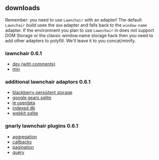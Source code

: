 downloads
---

Remember: you need to use `Lawnchair` with an adapter! The default `Lawnchair` build uses the `dom` adapter and falls back to the `window-name` adapter. If the environment you plan to use `Lawnchair` in does not support DOM Storage or the classic window.name storage hack then you need to add other adapters to polyfill. We'll leave it to you concat/minify.

<h3>lawnchair 0.6.1</h3>
<ul>
    <li><a href="downloads/lawnchair-0.6.1.js">dev (with comments)</a>
    <li><a href="downloads/lawnchair-0.6.1.min.js">min</a>
</ul>

<h3>additional lawnchair adaptors 0.6.1</h3>
<ul>
    <li><a href="downloads/lawnchair-adapter-blackberry-persistent-storage-0.6.1.js">blackberry persistent storage</a></li>
    <li><a href="downloads/lawnchair-adapter-gears-sqlite-0.6.1.js">google gears sqlite</a></li>
    <li><a href="downloads/lawnchair-adapter-ie-userdata-0.6.1.js">ie userdata</a></li>
    <li><a href="downloads/lawnchair-adapter-indexed-db-0.6.1.js">indexed db</a></li>
    <li><a href="downloads/lawnchair-adapter-webkit-sqlite-0.6.1.js">webkit sqlite</a></li>
</ul>

<h3>gnarly lawnchair plugins 0.6.1</h3>
<ul>
    <li><a href="downloads/lawnchair-aggregation-0.6.1.js">aggregation</a></li>
    <li><a href="downloads/lawnchair-callbacks-0.6.1.js">callbacks</a></li>
    <li><a href="downloads/lawnchair-pagination-0.6.1.js">pagination</a></li>
    <li><a href="downloads/lawnchair-query-0.6.1.js">query</a></li>
</ul>


